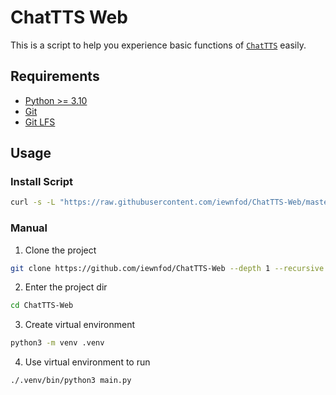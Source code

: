 # ChatTTS Web

This is a script to help you experience basic functions of [`ChatTTS`](https://github.com/2noise/ChatTTS) easily.

## Requirements
* [Python >= 3.10](https://www.python.org/downloads/)
* [Git](https://git-scm.com/)
* [Git LFS](https://git-lfs.com/)

## Usage
### Install Script
```bash
curl -s -L "https://raw.githubusercontent.com/iewnfod/ChatTTS-Web/master/scripts/install.sh" | bash
```

### Manual
1. Clone the project
```bash
git clone https://github.com/iewnfod/ChatTTS-Web --depth 1 --recursive
```
2. Enter the project dir
```bash
cd ChatTTS-Web
```
3. Create virtual environment
```bash
python3 -m venv .venv
```
4. Use virtual environment to run
```bash
./.venv/bin/python3 main.py
```
